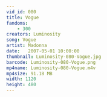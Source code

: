 ```yaml
---
vid_id: 080
title: Vogue
fandoms:
    - 300
creators: Luminosity
song: Vogue
artist: Madonna
date:   2007-05-01 10:00:00
thumbnail: Luminosity-080-Vogue.jpg
barcode: Luminosity-080-Vogue.png
mp4name: Luminosity-080-Vogue.m4v
mp4size: 91.18 MB
width: 1120
height: 480
---
```



  